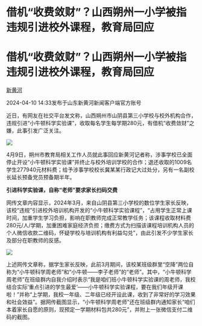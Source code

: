 # 借机“收费敛财”？山西朔州一小学被指违规引进校外课程，教育局回应

# 借机“收费敛财”？山西朔州一小学被指违规引进校外课程，教育局回应

[](https://news.qq.com/omn/author/8QMb2Htc5YwauDs%3D)

[新黄河](https://news.qq.com/omn/author/8QMb2Htc5YwauDs%3D)

2024-04-10 14:33发布于山东新黄河新闻客户端官方账号

近日，有网友在社交平台发文称，山西朔州市山阴县第三小学校与校外机构合作，违规引进“小牛顿科学实验课”，收取每名学生每学期280元，有借机“收费敛财”之嫌，此事引发广泛关注。

![](https://inews.gtimg.com/om_bt/Oo4b47M7tT8KamhvC34c0S9a3Q6VpqGmzDDwJ5pMevX54AA/1000)

4月9日，朔州市教育局相关工作人员就此事回应新黄河记者称，涉事学校已全面停止开设“小牛顿科学实验课”并终止与校外培训学校的合作；退还收取的1009名学生277940元材料费；给予涉事学校校长冀某某行政记大过处分，另有一名副校长延长预备党员预备期半年。

**引进科学实验课，自称“老师”要求家长扫码交费**

网传文章内容显示，2024年3月，来自山阴县第三小学校的数位学生家长反映，该校“违规”引进校外培训机构开发的“小牛顿科学实验课程”，“占用学生正常上课时间，加重学生学习负担，影响在职教师完成正常教学任务；该课程收取材料费280元/人/学期，加重困难家庭经济负担；缴费方式为扫描该课程培训机构人员的个人微信收款二维码，怀疑学校与培训机构有利益勾兑”，由此引发不少学生家长及部分在职教师的反感。

![](https://inews.gtimg.com/om_bt/Oy58XkepSWc75LQ9Gr9wYdNzW_SAbYKjWezN9UR6WoMZ0AA/1000)

上述网传文章称，据学生家长反映，此前3月期间，该校某班级群里“空降”两位自称为“小牛顿科学周老师”和“小牛顿——李子老师”的“老师”。其中，“小牛顿科学周老师”在班级群内自我介绍时表示“我是咱们班小牛顿科学实验课的周老师，我校结合实际‘重点引进的学生最爱’——小牛顿科学实验课程，要在我们年级开课啦！”并称“上学期，我校一年级、二年级已经开设此课，收到了非常好的学习效果和社会效益”。据网传截图显示，“小牛顿科学周老师”还在班级群内通知家长“咱们本着家长自愿的原则，现预定一学期材料包共280元”，并附上一张微信支付二维码的截图。


